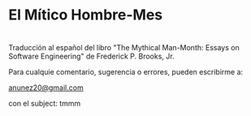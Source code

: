 # El Mítico Hombre-Mes
#
 Traducción al español del libro "The Mythical Man-Month: Essays on
 Software Engineering" de  Frederick P. Brooks, Jr.

 Para cualquie comentario, sugerencia o errores, pueden escribirme a:

 anunez20@gmail.com

 con el subject: tmmm
